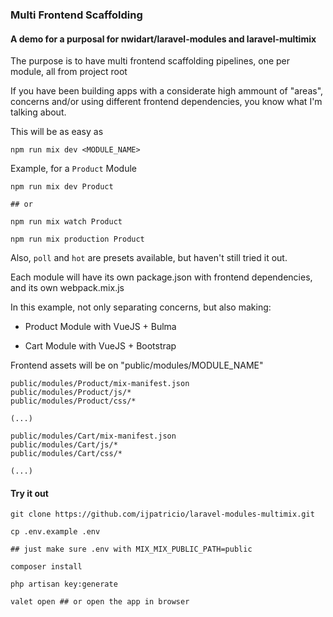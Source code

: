 ### Multi Frontend Scaffolding

#### A demo for a purposal for nwidart/laravel-modules and laravel-multimix

The purpose is to have multi frontend scaffolding pipelines, one per module, all from project root

If you have been building apps with a considerate high ammount of "areas", concerns and/or using different frontend dependencies, you know what I'm talking about.

This will be as easy as

```
npm run mix dev <MODULE_NAME> 
```

Example, for a `Product` Module
```
npm run mix dev Product

## or

npm run mix watch Product

npm run mix production Product
```

Also, `poll` and `hot` are presets available, but haven't still tried it out. 

Each module will have its own package.json with frontend dependencies, and its own webpack.mix.js

In this example, not only separating concerns, but also making:

- Product Module with VueJS + Bulma

- Cart Module with VueJS + Bootstrap

Frontend assets will be on "public/modules/MODULE_NAME"
```
public/modules/Product/mix-manifest.json
public/modules/Product/js/*
public/modules/Product/css/*

(...)

public/modules/Cart/mix-manifest.json
public/modules/Cart/js/*
public/modules/Cart/css/*

(...)

```

#### Try it out
``` 
git clone https://github.com/ijpatricio/laravel-modules-multimix.git

cp .env.example .env

## just make sure .env with MIX_MIX_PUBLIC_PATH=public

composer install

php artisan key:generate

valet open ## or open the app in browser
```

